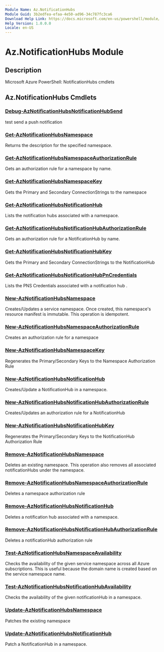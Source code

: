 ```yaml
---
Module Name: Az.NotificationHubs
Module Guid: 3b2edfea-efaa-4e50-ad96-34c787fc3ca6
Download Help Link: https://docs.microsoft.com/en-us/powershell/module/az.notificationhubs
Help Version: 1.0.0.0
Locale: en-US
---
```


# Az.NotificationHubs Module
## Description
Microsoft Azure PowerShell: NotificationHubs cmdlets

## Az.NotificationHubs Cmdlets
### [Debug-AzNotificationHubsNotificationHubSend](Debug-AzNotificationHubsNotificationHubSend.md)
test send a push notification

### [Get-AzNotificationHubsNamespace](Get-AzNotificationHubsNamespace.md)
Returns the description for the specified namespace.

### [Get-AzNotificationHubsNamespaceAuthorizationRule](Get-AzNotificationHubsNamespaceAuthorizationRule.md)
Gets an authorization rule for a namespace by name.

### [Get-AzNotificationHubsNamespaceKey](Get-AzNotificationHubsNamespaceKey.md)
Gets the Primary and Secondary ConnectionStrings to the namespace

### [Get-AzNotificationHubsNotificationHub](Get-AzNotificationHubsNotificationHub.md)
Lists the notification hubs associated with a namespace.

### [Get-AzNotificationHubsNotificationHubAuthorizationRule](Get-AzNotificationHubsNotificationHubAuthorizationRule.md)
Gets an authorization rule for a NotificationHub by name.

### [Get-AzNotificationHubsNotificationHubKey](Get-AzNotificationHubsNotificationHubKey.md)
Gets the Primary and Secondary ConnectionStrings to the NotificationHub

### [Get-AzNotificationHubsNotificationHubPnCredentials](Get-AzNotificationHubsNotificationHubPnCredentials.md)
Lists the PNS Credentials associated with a notification hub .

### [New-AzNotificationHubsNamespace](New-AzNotificationHubsNamespace.md)
Creates/Updates a service namespace.
Once created, this namespace's resource manifest is immutable.
This operation is idempotent.

### [New-AzNotificationHubsNamespaceAuthorizationRule](New-AzNotificationHubsNamespaceAuthorizationRule.md)
Creates an authorization rule for a namespace

### [New-AzNotificationHubsNamespaceKey](New-AzNotificationHubsNamespaceKey.md)
Regenerates the Primary/Secondary Keys to the Namespace Authorization Rule

### [New-AzNotificationHubsNotificationHub](New-AzNotificationHubsNotificationHub.md)
Creates/Update a NotificationHub in a namespace.

### [New-AzNotificationHubsNotificationHubAuthorizationRule](New-AzNotificationHubsNotificationHubAuthorizationRule.md)
Creates/Updates an authorization rule for a NotificationHub

### [New-AzNotificationHubsNotificationHubKey](New-AzNotificationHubsNotificationHubKey.md)
Regenerates the Primary/Secondary Keys to the NotificationHub Authorization Rule

### [Remove-AzNotificationHubsNamespace](Remove-AzNotificationHubsNamespace.md)
Deletes an existing namespace.
This operation also removes all associated notificationHubs under the namespace.

### [Remove-AzNotificationHubsNamespaceAuthorizationRule](Remove-AzNotificationHubsNamespaceAuthorizationRule.md)
Deletes a namespace authorization rule

### [Remove-AzNotificationHubsNotificationHub](Remove-AzNotificationHubsNotificationHub.md)
Deletes a notification hub associated with a namespace.

### [Remove-AzNotificationHubsNotificationHubAuthorizationRule](Remove-AzNotificationHubsNotificationHubAuthorizationRule.md)
Deletes a notificationHub authorization rule

### [Test-AzNotificationHubsNamespaceAvailability](Test-AzNotificationHubsNamespaceAvailability.md)
Checks the availability of the given service namespace across all Azure subscriptions.
This is useful because the domain name is created based on the service namespace name.

### [Test-AzNotificationHubsNotificationHubAvailability](Test-AzNotificationHubsNotificationHubAvailability.md)
Checks the availability of the given notificationHub in a namespace.

### [Update-AzNotificationHubsNamespace](Update-AzNotificationHubsNamespace.md)
Patches the existing namespace

### [Update-AzNotificationHubsNotificationHub](Update-AzNotificationHubsNotificationHub.md)
Patch a NotificationHub in a namespace.

